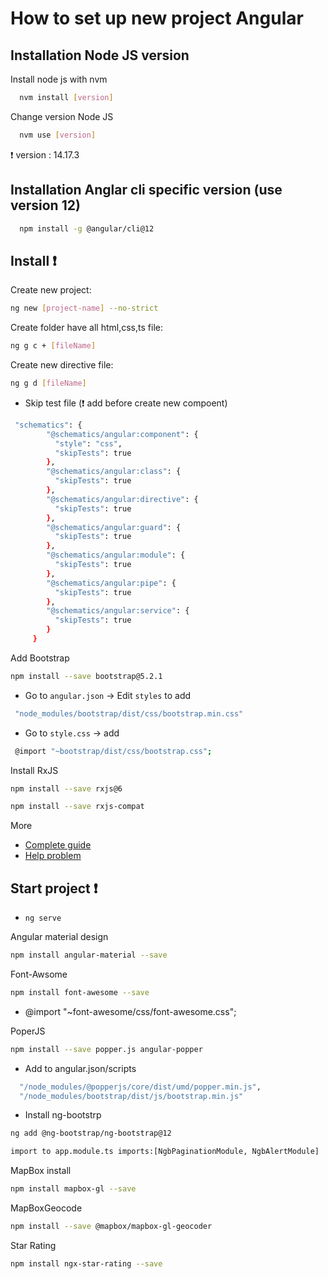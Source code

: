 
# How to set up new project Angular


## Installation Node JS version

Install node js with nvm

```bash
  nvm install [version]
```
Change version Node JS
```bash
  nvm use [version]
```
:exclamation: version : 14.17.3

## Installation Anglar cli specific version (use version 12)
```bash
  npm install -g @angular/cli@12
```


## Install :exclamation:

Create new project:
 ```bash 
 ng new [project-name] --no-strict
 ```

Create folder have all html,css,ts file:
 ```bash 
ng g c + [fileName]
 ```

Create new directive file:
 ```bash 
 ng g d [fileName]
 ```

- Skip test file (❗ add before create new compoent)

```bash
 "schematics": {
        "@schematics/angular:component": {
          "style": "css",
          "skipTests": true
        },
        "@schematics/angular:class": {
          "skipTests": true
        },
        "@schematics/angular:directive": {
          "skipTests": true
        },
        "@schematics/angular:guard": {
          "skipTests": true
        },
        "@schematics/angular:module": {
          "skipTests": true
        },
        "@schematics/angular:pipe": {
          "skipTests": true
        },
        "@schematics/angular:service": {
          "skipTests": true
        }
     }
```

Add Bootstrap
 ```bash
 npm install --save bootstrap@5.2.1
 ```
- Go to `angular.json`  -> Edit `styles` to add
```bash
 "node_modules/bootstrap/dist/css/bootstrap.min.css"
```
- Go to `style.css`  -> add
```bash
 @import "~bootstrap/dist/css/bootstrap.css";
```
Install RxJS
```bash
npm install --save rxjs@6
```
```bash
npm install --save rxjs-compat
```
More
- [Complete guide](https://www.udemy.com/the-complete-guide-to-angular-2/learn/v4/t/lecture/6655614/)
- [Help problem](https://www.udemy.com/course/the-complete-guide-to-angular-2/learn/lecture/17862130#questions/10444944)

## Start project :exclamation:
- `ng serve`

Angular material design
```bash
npm install angular-material --save
```

Font-Awsome
```bash
npm install font-awesome --save
```
- @import "~font-awesome/css/font-awesome.css";

PoperJS
```bash
npm install --save popper.js angular-popper
```
- Add to angular.json/scripts
```bash
  "/node_modules/@popperjs/core/dist/umd/popper.min.js",
  "/node_modules/bootstrap/dist/js/bootstrap.min.js"
```
- Install ng-bootstrp
```bash
ng add @ng-bootstrap/ng-bootstrap@12
```
```bash
import to app.module.ts imports:[NgbPaginationModule, NgbAlertModule]
```
MapBox install
```bash
npm install mapbox-gl --save
```
MapBoxGeocode
```bash
npm install --save @mapbox/mapbox-gl-geocoder
```
Star Rating
```bash
npm install ngx-star-rating --save
```
